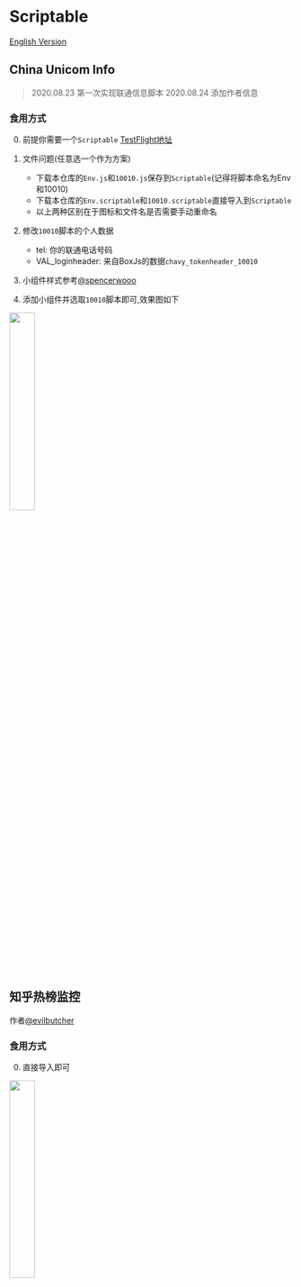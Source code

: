 # Scriptable

[English Version](https://github.com/GideonSenku/Scriptable/blob/master/READMEEN.md)

## China Unicom Info

> 2020.08.23 第一次实现联通信息脚本
> 2020.08.24 添加作者信息
### 食用方式
0. 前提你需要一个`Scriptable` [TestFlight地址](https://testflight.apple.com/join/uN1vTqxk)
1. 文件问题(任意选一个作为方案)
   - 下载本仓库的`Env.js`和`10010.js`保存到`Scriptable`(记得将脚本命名为Env和10010)
   - 下载本仓库的`Env.scriptable`和`10010.scriptable`直接导入到`Scriptable`
   - 以上两种区别在于图标和文件名是否需要手动重命名
2. 修改`10010`脚本的个人数据
   - tel: 你的联通电话号码
   - VAL_loginheader: 来自BoxJs的数据`chavy_tokenheader_10010`

3. 小组件样式参考[@spencerwooo](https://gist.github.com/spencerwooo/7955aefc4ffa5bc8ae7c83d85d05e7a4)
4. 添加小组件并选取`10010`脚本即可,效果图如下


<img src="https://user-images.githubusercontent.com/39037656/90978946-fc06c500-e583-11ea-82dc-217a487df57f.PNG" height="30%" width="30%">

## 知乎热榜监控
作者[@evilbutcher](https://github.com/evilbutcher)
### 食用方式
0. 直接导入即可

<img src="https://user-images.githubusercontent.com/39037656/90985347-e4443680-e5ad-11ea-9217-03938837199b.PNG" height="30%" width="30%">